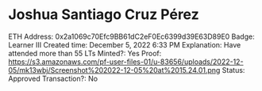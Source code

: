 # Joshua Santiago Cruz Pérez

ETH Address: 0x2a1069c70Efc9BB61dC2eF0Ec6399d39E63D89E0
Badge: Learner III
Created time: December 5, 2022 6:33 PM
Explanation: Have attended more than 55 LTs
Minted?: Yes
Proof: https://s3.amazonaws.com/pf-user-files-01/u-83656/uploads/2022-12-05/mk13wbj/Screenshot%202022-12-05%20at%2015.24.01.png
Status: Approved
Transaction?: No